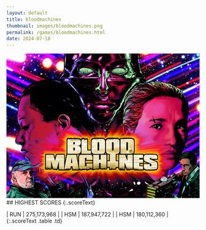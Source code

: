 ```yaml
---
layout: default
title: bloodmachines
thumbnail: images/bloodmachines.png
permalink: /games/bloodmachines.html
date: 2024-07-18
---
```


<img src="../images/bloodmachines.png" class="gameThumbnail img-fluid mx-auto align-middle">
## HIGHEST SCORES
{:.scoreText}

| RUN | 275,173,968 | 
| HSM | 187,947,722 | 
| HSM | 180,112,360 | 
{:.scoreText .table .td}
